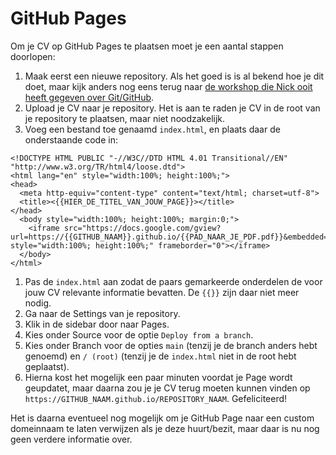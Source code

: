 # GitHub Pages

Om je CV op GitHub Pages te plaatsen moet je een aantal stappen doorlopen:

1. Maak eerst een nieuwe repository. Als het goed is is al bekend hoe je dit doet, maar kijk anders nog eens terug naar [de workshop die Nick ooit heeft gegeven over Git/GitHub](https://github.com/Druyv/GitGud/blob/main/Basics/GitGud_presenterNotes.pdf).
2. Upload je CV naar je repository. Het is aan te raden je CV in de root van je repository te plaatsen, maar niet noodzakelijk.
3. Voeg een bestand toe genaamd `index.html`, en plaats daar de onderstaande code in:
```jinja
<!DOCTYPE HTML PUBLIC "-//W3C//DTD HTML 4.01 Transitional//EN" "http://www.w3.org/TR/html4/loose.dtd">
<html lang="en" style="width:100%; height:100%;">
<head>
  <meta http-equiv="content-type" content="text/html; charset=utf-8">
  <title><{{HIER_DE_TITEL_VAN_JOUW_PAGE}}></title>
</head>
  <body style="width:100%; height:100%; margin:0;">
    <iframe src="https://docs.google.com/gview?url=https://{{GITHUB_NAAM}}.github.io/{{PAD_NAAR_JE_PDF.pdf}}&embedded=true" style="width:100%; height:100%;" frameborder="0"></iframe>
  </body>
</html>
```
1. Pas de `index.html` aan zodat de paars gemarkeerde onderdelen de voor jouw CV relevante informatie bevatten. De ```{{}}``` zijn daar niet meer nodig.
2. Ga naar de Settings van je repository.
3. Klik in de sidebar door naar Pages.
4. Kies onder Source voor de optie `Deploy from a branch`.
5. Kies onder Branch voor de opties `main` (tenzij je de branch anders hebt genoemd) en `/ (root)` (tenzij je de `index.html` niet in de root hebt geplaatst).
6. Hierna kost het mogelijk een paar minuten voordat je Page wordt geupdatet, maar daarna zou je je CV terug moeten kunnen vinden op `https://GITHUB_NAAM.github.io/REPOSITORY_NAAM`. Gefeliciteerd! 

Het is daarna eventueel nog mogelijk om je GitHub Page naar een custom domeinnaam te laten verwijzen als je deze huurt/bezit, maar daar is nu nog geen verdere informatie over.
